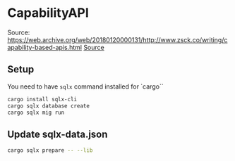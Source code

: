 # CapabilityAPI

Source: https://web.archive.org/web/20180120000131/http://www.zsck.co/writing/capability-based-apis.html
[Source](https://web.archive.org/web/20180120000131/http://www.zsck.co/writing/capability-based-apis.html)



## Setup

You need to have `sqlx` command installed for `cargo``

```sh
cargo install sqlx-cli
cargo sqlx database create
cargo sqlx mig run
```

## Update sqlx-data.json

```sh
cargo sqlx prepare -- --lib
```